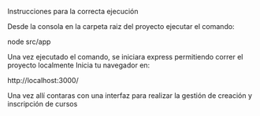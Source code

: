 Instrucciones para la correcta ejecución

Desde la consola en la carpeta raiz del proyecto ejecutar el comando:

node src/app

Una vez ejecutado el comando, se iniciara express permitiendo correr el proyecto localmente
Inicia tu navegador en:

http://localhost:3000/

Una vez allí contaras con una interfaz para realizar la gestión de creación y inscripción de cursos
